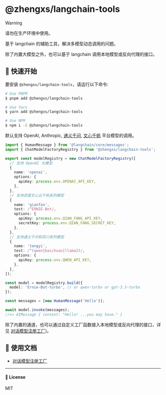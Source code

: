 # @zhengxs/langchain-tools

> [!WARNING]
> 请勿在生产环境中使用。

基于 langchain 的辅助工具，解决多模型动态调用的问题。

除了内置大模型之外，也可以基于 langchain 调用本地模型或反向代理的接口。

## 🚀 快速开始

要安装 `@zhengxs/langchain-tools`，请运行以下命令:

```bash
# Use PNPM
$ pnpm add @zhengxs/langchain-tools

# Use Yarn
$ yarn add @zhengxs/langchain-tools

# Use NPM
$ npm i -S @zhengxs/langchain-tools
```

默认支持 OpenAI, Anthropic, [通义千问][tongyi-api-key], [文心千帆][wenxinworkshop] 平台模型的调用。

```ts
import { HumanMessage } from '@langchain/core/messages';
import { ChatModelFactoryRegistry } from '@zhengxs/langchain-tools';

export const modelRegistry = new ChatModelFactoryRegistry([
  // 支持 OpenAI 大模型
  {
    name: 'openai',
    options: {
      apiKey: process.env.OPENAI_API_KEY,
    },
  },
  // 支持百度文心云千帆系列模型
  {
    name: 'qianfan',
    test: /^ERNIE-Bot/,
    options: {
      apiKey: process.env.QIAN_FANG_API_KEY,
      secretKey: process.env.QIAN_FANG_SECRET_KEY,
    },
  },
  // 支持通义千问和百川系列模型
  {
    name: 'tongyi',
    test: /^(qwen|baichuan|llama2)/,
    options: {
      apiKey: process.env.QWEN_API_KEY,
    },
  },
]);

const model = modelRegistry.build({
  model: 'Ernie-Bot-turbo', // or qwen-turbo or gpt-3.5-turbo
});

const messages = [new HumanMessage('Hello')];

await model.invoke(messages);
//=> AIMessage { content: "Hello! ...you may have." }
```

除了内置的通道，也可以通过自定义工厂函数接入本地模型或反向代理的接口，详见 [对话模型注册工厂](./docs/chat_model_registry_factory.md))。

## 📖 使用文档

- [对话模型注册工厂](./docs/chat_model_registry_factory.md)

---

#### 📝 License

MIT

[profile-link]: https://github.com/zhengxs2018
[tongyi-api-key]: https://help.aliyun.com/zh/dashscope/developer-reference/activate-dashscope-and-create-an-api-key
[wenxinworkshop]: https://console.bce.baidu.com/qianfan/ais/console/applicationConsole/application
